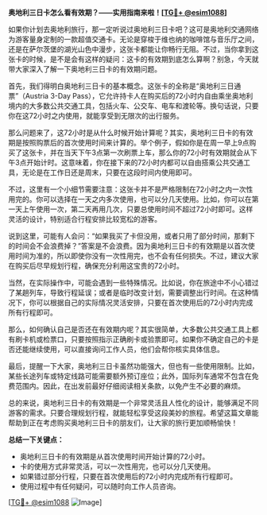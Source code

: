 **奥地利三日卡怎么看有效期？——实用指南来啦！[[TG💪+ @esim1088](https://t.me/s/esim1088)]**

如果你计划去奥地利旅行，那一定听说过奥地利三日卡吧？这可是奥地利交通网络为游客量身定制的一款超值交通卡。无论是穿梭于维也纳的咖啡馆与音乐厅之间，还是在萨尔茨堡的湖光山色中漫步，这张卡都能让你畅行无阻。不过，当你拿到这张卡的时候，是不是会有这样的疑问：这卡的有效期到底怎么算啊？别急，今天就带大家深入了解一下奥地利三日卡的有效期问题。

首先，我们得明白奥地利三日卡的基本概念。这张卡的全称是“奥地利三日通票”（Austria 3-Day Pass），它允许持卡人在购买后的72小时内自由乘坐奥地利境内的大多数公共交通工具，包括火车、公交车、电车和渡轮等。换句话说，只要你在这72小时之内使用，就能享受到无限次的出行服务。

那么问题来了，这72小时是从什么时候开始计算呢？其实，奥地利三日卡的有效期是按照购票后的首次使用时间来计算的。举个例子，假如你是在周一早上9点购买了这张卡，并在当天下午3点第一次刷票上车，那么你的72小时有效期就会从下午3点开始计时。这意味着，你在接下来的72小时内都可以自由搭乘公共交通工具，无论是在工作日还是周末，只要在这段时间内使用即可。

不过，这里有一个小细节需要注意：这张卡并不是严格限制在72小时之内一次性用完的。你可以选择在一天之内多次使用，也可以分几天使用。比如，你可以在第一天上午使用一次，第二天再用几次，只要总使用时间不超过72小时即可。这样灵活的设计，特别适合行程安排比较宽松的游客。

说到这里，可能有人会问：“如果我买了卡但没用，或者只用了部分时间，那剩下的时间会不会浪费掉？”答案是不会浪费。因为奥地利三日卡的有效期是以首次使用时间为准的，所以即使你没有一次性用完，也不会有任何损失。不过，建议大家在购买后尽早规划行程，确保充分利用这宝贵的72小时。

当然，在实际操作中，可能会遇到一些特殊情况。比如说，你在旅途中不小心错过了某趟列车，导致行程延误；或者是临时改变计划，需要调整出行时间。在这种情况下，你可以根据自己的实际情况灵活安排，只要在首次使用后的72小时内完成所有行程即可。

那么，如何确认自己是否还在有效期内呢？其实很简单，大多数公共交通工具上都有刷卡机或检票口，只要按照指示正确刷卡或验票即可。如果你不确定自己的卡是否还能继续使用，可以直接询问工作人员，他们会帮你核实具体信息。

最后，提醒一下大家，奥地利三日卡虽然功能强大，但也有一些使用限制。比如，某些长途列车或特定线路可能需要额外预订座位；此外，国际列车通常不包含在免费范围内。因此，在出发前最好仔细阅读相关条款，以免产生不必要的麻烦。

总的来说，奥地利三日卡的有效期是一个非常灵活且人性化的设计，能够满足不同游客的需求。只要合理规划行程，就能轻松享受这段美妙的旅程。希望这篇文章能帮助到正在考虑购买奥地利三日卡的朋友们，让大家的旅行更加顺畅愉快！

**总结一下关键点：**
- 奥地利三日卡的有效期是从首次使用时间开始计算的72小时。
- 卡的使用方式非常灵活，可以一次性用完，也可以分几天使用。
- 如果错过部分行程，只要在首次使用后的72小时内完成所有行程即可。
- 使用过程中有任何疑问，可以随时向工作人员咨询。

[[TG💪+ @esim1088](https://t.me/s/esim1088) ![Image](https://i.postimg.cc/4NQfJmqS/Snipaste-2025-05-13-00-14-12.png)]